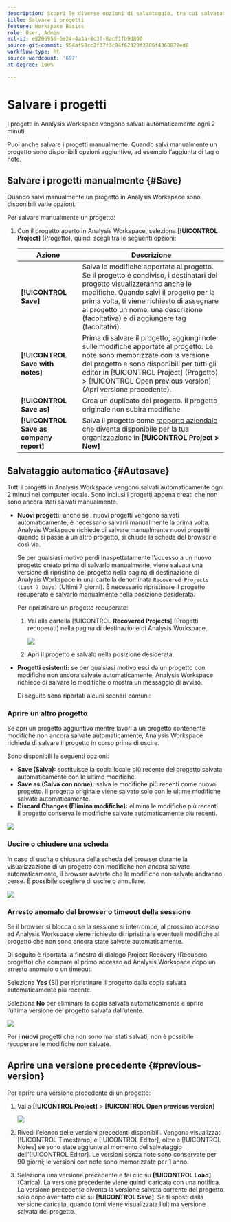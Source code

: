 ```yaml
---
description: Scopri le diverse opzioni di salvataggio, tra cui salvataggio automatico, con nome o come modello e apertura delle versioni precedenti.
title: Salvare i progetti
feature: Workspace Basics
role: User, Admin
exl-id: e8206956-6e24-4a3a-8c3f-8acf1fb9d800
source-git-commit: 954af58cc2f37f3c94f62320f3706f4360872ed8
workflow-type: ht
source-wordcount: '697'
ht-degree: 100%

---
```


# Salvare i progetti

I progetti in Analysis Workspace vengono salvati automaticamente ogni 2 minuti.

Puoi anche salvare i progetti manualmente. Quando salvi manualmente un progetto sono disponibili opzioni aggiuntive, ad esempio l’aggiunta di tag o note.

## Salvare i progetti manualmente {#Save}

Quando salvi manualmente un progetto in Analysis Workspace sono disponibili varie opzioni.

Per salvare manualmente un progetto:

1. Con il progetto aperto in Analysis Workspace, seleziona **[!UICONTROL Project]** (Progetto), quindi scegli tra le seguenti opzioni:

   | Azione | Descrizione |
   |---|---| 
   | **[!UICONTROL Save]** | Salva le modifiche apportate al progetto. Se il progetto è condiviso, i destinatari del progetto visualizzeranno anche le modifiche. Quando salvi il progetto per la prima volta, ti viene richiesto di assegnare al progetto un nome, una descrizione (facoltativa) e di aggiungere tag (facoltativi). |
   | **[!UICONTROL Save with notes]** | Prima di salvare il progetto, aggiungi note sulle modifiche apportate al progetto. Le note sono memorizzate con la versione del progetto e sono disponibili per tutti gli editor in [!UICONTROL Project] (Progetto) > [!UICONTROL Open previous version] (Apri versione precedente). |
   | **[!UICONTROL Save as]** | Crea un duplicato del progetto. Il progetto originale non subirà modifiche. |
   | **[!UICONTROL Save as company report]** | Salva il progetto come [rapporto aziendale](/help/analyze/analysis-workspace/reports/create-company-reports.md) che diventa disponibile per la tua organizzazione in **[!UICONTROL Project > New]** |

## Salvataggio automatico {#Autosave}

Tutti i progetti in Analysis Workspace vengono salvati automaticamente ogni 2 minuti nel computer locale. Sono inclusi i progetti appena creati che non sono ancora stati salvati manualmente.

* **Nuovi progetti:** anche se i nuovi progetti vengono salvati automaticamente, è necessario salvarli manualmente la prima volta. Analysis Workspace richiede di salvare manualmente nuovi progetti quando si passa a un altro progetto, si chiude la scheda del browser e così via.

  Se per qualsiasi motivo perdi inaspettatamente l’accesso a un nuovo progetto creato prima di salvarlo manualmente, viene salvata una versione di ripristino del progetto nella pagina di destinazione di Analysis Workspace in una cartella denominata `Recovered Projects (Last 7 Days)` (Ultimi 7 giorni). È necessario ripristinare il progetto recuperato e salvarlo manualmente nella posizione desiderata.

  Per ripristinare un progetto recuperato:

   1. Vai alla cartella [!UICONTROL **Recovered Projects**] (Progetti recuperati) nella pagina di destinazione di Analysis Workspace.

      ![](assets/recovered-folder.png)

   1. Apri il progetto e salvalo nella posizione desiderata.

* **Progetti esistenti:** se per qualsiasi motivo esci da un progetto con modifiche non ancora salvate automaticamente, Analysis Workspace richiede di salvare le modifiche o mostra un messaggio di avviso.

  Di seguito sono riportati alcuni scenari comuni:

### Aprire un altro progetto

Se apri un progetto aggiuntivo mentre lavori a un progetto contenente modifiche non ancora salvate automaticamente, Analysis Workspace richiede di salvare il progetto in corso prima di uscire.

Sono disponibili le seguenti opzioni:

* **Save (Salva):** sostituisce la copia locale più recente del progetto salvata automaticamente con le ultime modifiche.
* **Save as (Salva con nome):** salva le modifiche più recenti come nuovo progetto. Il progetto originale viene salvato solo con le ultime modifiche salvate automaticamente.
* **Discard Changes (Elimina modifiche):** elimina le modifiche più recenti. Il progetto conserva le modifiche salvate automaticamente più recenti.

![](assets/existing-save.png)

### Uscire o chiudere una scheda

In caso di uscita o chiusura della scheda del browser durante la visualizzazione di un progetto con modifiche non ancora salvate automaticamente, il browser avverte che le modifiche non salvate andranno perse. È possibile scegliere di uscire o annullare.

![](assets/browser-image.png)

### Arresto anomalo del browser o timeout della sessione

Se il browser si blocca o se la sessione si interrompe, al prossimo accesso ad Analysis Workspace viene richiesto di ripristinare eventuali modifiche al progetto che non sono ancora state salvate automaticamente.

Di seguito è riportata la finestra di dialogo Project Recovery (Recupero progetto) che compare al primo accesso ad Analysis Workspace dopo un arresto anomalo o un timeout.

Seleziona **Yes** (Sì) per ripristinare il progetto dalla copia salvata automaticamente più recente.

Seleziona **No** per eliminare la copia salvata automaticamente e aprire l’ultima versione del progetto salvata dall’utente.

![](assets/project-recovery.png)

Per i **nuovi** progetti che non sono mai stati salvati, non è possibile recuperare le modifiche non salvate.

## Aprire una versione precedente {#previous-version}

Per aprire una versione precedente di un progetto:

1. Vai a **[!UICONTROL Project]** > **[!UICONTROL Open previous version]**

   ![](assets/previous-versions.png)

1. Rivedi l’elenco delle versioni precedenti disponibili.
   Vengono visualizzati [!UICONTROL Timestamp] e [!UICONTROL Editor], oltre a [!UICONTROL Notes] se sono state aggiunte al momento del salvataggio dell’[!UICONTROL Editor]. Le versioni senza note sono conservate per 90 giorni; le versioni con note sono memorizzate per 1 anno.
1. Seleziona una versione precedente e fai clic su **[!UICONTROL Load]** (Carica).
La versione precedente viene quindi caricata con una notifica. La versione precedente diventa la versione salvata corrente del progetto solo dopo aver fatto clic su **[!UICONTROL Save]**. Se ti sposti dalla versione caricata, quando torni viene visualizzata l’ultima versione salvata del progetto.
